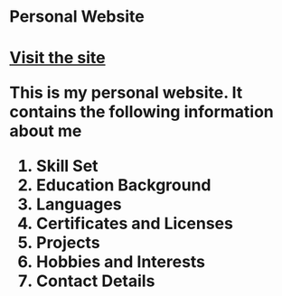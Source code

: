<h1>Personal Website<h1>
  <a href="https://srimanpolusani.github.io/personal_website/">Visit the site</a>
  <p>This is my personal website. It contains the following information about me</p>
  <ol>
    <li>Skill Set</li>
    <li>Education Background</li>
    <li>Languages</li>
    <li>Certificates and Licenses</li>
    <li>Projects</li>
    <li>Hobbies and Interests</li>
    <li>Contact Details</li>
  </ol>
